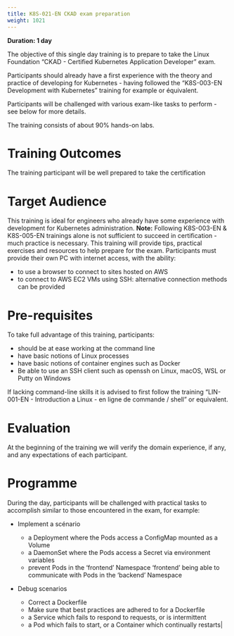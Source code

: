 ```yaml
---
title: K8S-021-EN CKAD exam preparation
weight: 1021
---
```

**Duration: 1 day**

The objective of this single day training is to prepare to take the Linux Foundation “CKAD - Certified Kubernetes Application Developer” exam.

Participants should already have a first experience with the theory and practice of developing for  Kubernetes - having followed the “K8S-003-EN Development with Kubernetes” training for example or équivalent.

Participants will be challenged with various exam-like tasks to perform - see below for more details.

The training consists of about 90% hands-on labs.


# Training Outcomes

The training participant will be well prepared to take the certification


# Target Audience

This training is ideal for engineers who already have some experience with development for Kubernetes administration.
**Note:** Following K8S-003-EN & K8S-005-EN trainings alone is not sufficient to succeed in certification - much practice is necessary.   This training will provide tips, practical exercises and resources to help prepare for the exam.
Participants must provide their own PC with internet access, with the ability:
- to use a browser to connect to sites hosted on AWS
- to connect to AWS EC2 VMs using SSH: alternative connection methods can be provided


# Pre-requisites

To take full advantage of this training, participants:
- should be at ease working at the command line
- have basic notions of Linux processes
- have basic notions of container engines such as Docker
- Be able to use an SSH client such as openssh on Linux, macOS, WSL or Putty on Windows

If lacking command-line skills it is advised to first follow the training “LIN-001-EN - Introduction a Linux - en ligne de commande / shell” or equivalent.


# Evaluation

At the beginning of the training we will verify the domain experience, if any, and any expectations of each participant.


# Programme

During the day, participants will be challenged with practical tasks to accomplish similar to those encountered in the exam, for example:
- Implement a scénario
  - a Deployment where the Pods access a ConfigMap mounted as a Volume
  - a DaemonSet where the Pods access a Secret via environment variables
  - prevent Pods in the ‘frontend’ Namespace ‘frontend’ being able to communicate with Pods in the ‘backend’ Namespace

- Debug scenarios
  - Correct a Dockerfile
  - Make sure that best practices are adhered to for a Dockerfile
  - a Service which fails to respond to requests, or is intermittent
  - a Pod which fails to start, or a Container which continually restarts|

